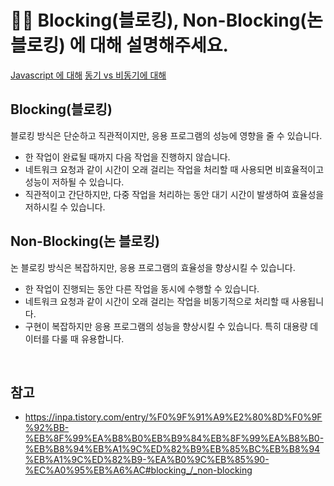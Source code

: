 # 🙋🏻 Blocking(블로킹), Non-Blocking(논 블로킹) 에 대해 설명해주세요.

[Javascript 에 대해](/js/javascript.md)
[동기 vs 비동기에 대해](/js/synchronous-asynchronous.md)

## Blocking(블로킹)
블로킹 방식은 단순하고 직관적이지만, 응용 프로그램의 성능에 영향을 줄 수 있습니다.
- 한 작업이 완료될 때까지 다음 작업을 진행하지 않습니다.
- 네트워크 요청과 같이 시간이 오래 걸리는 작업을 처리할 때 사용되면 비효율적이고 성능이 저하될 수 있습니다.
- 직관적이고 간단하지만, 다중 작업을 처리하는 동안 대기 시간이 발생하여 효율성을 저하시킬 수 있습니다.

## Non-Blocking(논 블로킹)
논 블로킹 방식은 복잡하지만, 응용 프로그램의 효율성을 향상시킬 수 있습니다.
- 한 작업이 진행되는 동안 다른 작업을 동시에 수행할 수 있습니다.
- 네트워크 요청과 같이 시간이 오래 걸리는 작업을 비동기적으로 처리할 때 사용됩니다.
- 구현이 복잡하지만 응용 프로그램의 성능을 향상시킬 수 있습니다. 특히 대용량 데이터를 다룰 때 유용합니다.

<br/>

## 참고
- https://inpa.tistory.com/entry/%F0%9F%91%A9%E2%80%8D%F0%9F%92%BB-%EB%8F%99%EA%B8%B0%EB%B9%84%EB%8F%99%EA%B8%B0-%EB%B8%94%EB%A1%9C%ED%82%B9%EB%85%BC%EB%B8%94%EB%A1%9C%ED%82%B9-%EA%B0%9C%EB%85%90-%EC%A0%95%EB%A6%AC#blocking_/_non-blocking